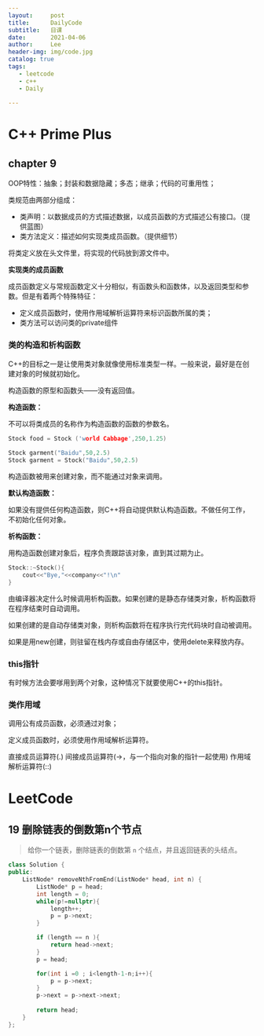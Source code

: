 ```yaml
---
layout:     post
title:      DailyCode
subtitle:   日课
date:       2021-04-06
author:     Lee
header-img: img/code.jpg
catalog: true
tags:
   - leetcode
   - c++
   - Daily
  
---
```




# C++ Prime Plus

## chapter 9

OOP特性：抽象；封装和数据隐藏；多态；继承；代码的可重用性；

类规范由两部分组成：

- 类声明：以数据成员的方式描述数据，以成员函数的方式描述公有接口。（提供蓝图）
- 类方法定义：描述如何实现类成员函数。（提供细节）

将类定义放在头文件里，将实现的代码放到源文件中。

**实现类的成员函数**

成员函数定义与常规函数定义十分相似，有函数头和函数体，以及返回类型和参数。但是有着两个特殊特征：

- 定义成员函数时，使用作用域解析运算符来标识函数所属的类；
- 类方法可以访问类的private组件

### 类的构造和析构函数

C++的目标之一是让使用类对象就像使用标准类型一样。一般来说，最好是在创建对象的时候就初始化。

构造函数的原型和函数头——没有返回值。

**构造函数：**

不可以将类成员的名称作为构造函数的函数的参数名。

```c++
Stock food = Stock ('world Cabbage',250,1.25)
  
Stock garment("Baidu",50,2.5)
Stock garment = Stock("Baidu",50,2.5)
```

构造函数被用来创建对象，而不能通过对象来调用。

**默认构造函数：**

如果没有提供任何构造函数，则C++将自动提供默认构造函数。不做任何工作，不初始化任何对象。

**析构函数：**

用构造函数创建对象后，程序负责跟踪该对象，直到其过期为止。

```c++
Stock::~Stock(){
    cout<<"Bye,"<<company<<"!\n"
}
```

由编译器决定什么时候调用析构函数。如果创建的是静态存储类对象，析构函数将在程序结束时自动调用。

如果创建的是自动存储类对象，则析构函数将在程序执行完代码块时自动被调用。

如果是用new创建，则驻留在栈内存或自由存储区中，使用delete来释放内存。

### this指针

有时候方法会要嗲用到两个对象，这种情况下就要使用C++的this指针。

### 类作用域

调用公有成员函数，必须通过对象；

定义成员函数时，必须使用作用域解析运算符。

直接成员运算符(.) 间接成员运算符(->，与一个指向对象的指针一起使用) 作用域解析运算符(::)



# LeetCode 

## 19 删除链表的倒数第n个节点

> 给你一个链表，删除链表的倒数第 `n` 个结点，并且返回链表的头结点。



```c++
class Solution {
public:
    ListNode* removeNthFromEnd(ListNode* head, int n) {
        ListNode* p = head;
        int length = 0;
        while(p!=nullptr){
            length++;
            p = p->next;
        }

        if (length == n ){
            return head->next; 
        }
        p = head;

        for(int i =0 ; i<length-1-n;i++){
            p = p->next;
        }
        p->next = p->next->next;
        
        return head;
    }
};
```





